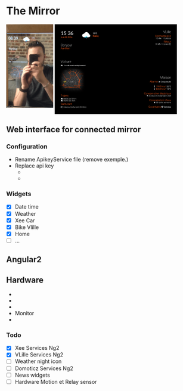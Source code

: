 # The Mirror

<img src="screen/screen.gif" width="25%">
<img src="screen/screen_2.png" width="65%" style="vertical-align: top;">

## Web interface for connected mirror

### Configuration

- Rename ApikeyService file (remove exemple.)
- Replace api key
  - [Maps]: https://console.developers.google.com/apis
  - [Openweathermap]: http://openweathermap.org/

<!--### Electron app

```terminal
$ npm run electron
```

### Build & Watch

```json
"clean": "gulp clean",
"compile": "gulp compile",
"build": "gulp build",
"start": "concurrently --kill-others \"gulp watch\" \"lite-server\"",
"postinstall": "typings install"
```

```terminal
$ npm watch
$ npm build
```
-->

### Widgets

- [x] Date time
- [x] Weather
- [x] Xee Car
- [x] Bike Vlille
- [x] Home
- [ ] ...

## Angular2

## Hardware

- [Raspberry Pi]: http://amzn.to/28Q1ztX
- [Motion Sensor]: http://amzn.to/28Q1zdA
- [Relay]: http://amzn.to/28SjqEU
- Monitor
- [Mirror]: http://amzn.to/28PN0bd

### Todo

- [X] Xee Services Ng2
- [X] VLille Services Ng2
- [ ] Weather night icon
- [ ] Domoticz Services Ng2
- [ ] News widgets
- [ ] Hardware Motion et Relay sensor
